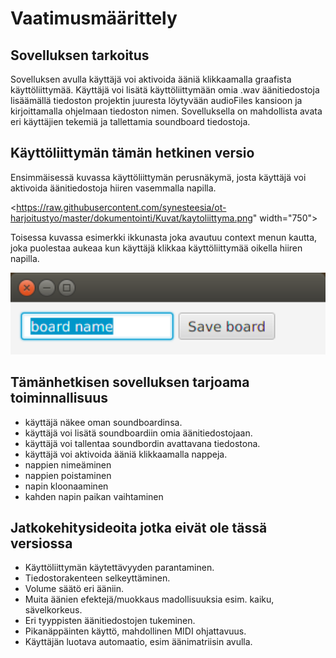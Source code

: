 # Vaatimusmäärittely

## Sovelluksen tarkoitus

Sovelluksen avulla käyttäjä voi aktivoida ääniä klikkaamalla graafista käyttöliittymää. Käyttäjä voi lisätä käyttöliittymään omia .wav äänitiedostoja lisäämällä tiedoston projektin juuresta löytyvään audioFiles kansioon ja kirjoittamalla ohjelmaan tiedoston nimen. Sovelluksella on mahdollista avata eri käyttäjien tekemiä ja tallettamia soundboard tiedostoja.


## Käyttöliittymän tämän hetkinen versio

Ensimmäisessä kuvassa käyttöliittymän perusnäkymä, josta käyttäjä voi aktivoida äänitiedostoja hiiren vasemmalla napilla.

<https://raw.githubusercontent.com/synesteesia/ot-harjoitustyo/master/dokumentointi/Kuvat/kaytoliittyma.png" width="750">

Toisessa kuvassa esimerkki ikkunasta joka avautuu context menun kautta, joka puolestaa aukeaa kun käyttäjä klikkaa käyttöliittymää oikella hiiren napilla.

<img src="https://raw.githubusercontent.com/synesteesia/ot-harjoitustyo/master/dokumentointi/Kuvat/ikkuna.png" width="750">


## Tämänhetkisen sovelluksen tarjoama toiminnallisuus

- käyttäjä näkee oman soundboardinsa. 
- käyttäjä voi lisätä soundboardiin omia äänitiedostojaan.
- käyttäjä voi tallentaa soundbordin avattavana tiedostona.
- käyttäjä voi aktivoida ääniä klikkaamalla nappeja.
- nappien nimeäminen
- nappien poistaminen
- napin kloonaaminen
- kahden napin paikan vaihtaminen

## Jatkokehitysideoita jotka eivät ole tässä versiossa

- Käyttöliittymän käytettävyyden parantaminen.
- Tiedostorakenteen selkeyttäminen.
- Volume säätö eri ääniin.
- Muita äänien efektejä/muokkaus madollisuuksia esim. kaiku, sävelkorkeus.
- Eri tyyppisten äänitiedostojen tukeminen.
- Pikanäppäinten käyttö, mahdollinen MIDI ohjattavuus.
- Käyttäjän luotava automaatio, esim äänimatriisin avulla.

